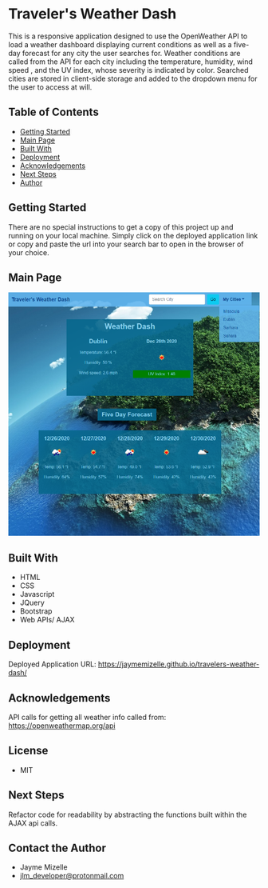 # Traveler's Weather Dash

This is a responsive application designed to use the OpenWeather API to load a weather dashboard displaying current conditions as well as a five-day forecast for any city the user searches for. Weather conditions are called from the API for each city including the temperature, humidity, wind speed , and the UV index, whose severity is indicated by color.  Searched cities are stored in client-side storage and added to the dropdown menu for the user to access at will.

## Table of Contents
* [Getting Started](#getting-started)
* [Main Page](#main-page)
* [Built With](#built-with)
* [Deployment](#deployment)
* [Acknowledgements](#acknowledgements)
* [Next Steps](#next-steps)
* [Author](#author)


## Getting Started
There are no special instructions to get a copy of this project up and running on your local machine. Simply click on the deployed application link or copy and paste the url into your search bar to open in the browser of your choice.

## Main Page
![application-screenshot](./assets/images/travelers-weather-dash.png)


## Built With

* HTML
* CSS
* Javascript
* JQuery
* Bootstrap
* Web APIs/ AJAX

## Deployment 

Deployed Application URL: https://jaymemizelle.github.io/travelers-weather-dash/

## Acknowledgements
API calls for getting all weather info called from: https://openweathermap.org/api

## License
* MIT

## Next Steps
Refactor code for readability by abstracting the functions built within the AJAX api calls. 

 ## Contact the Author
* Jayme Mizelle
* jlm_developer@protonmail.com
